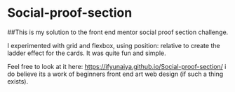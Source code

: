 # Social-proof-section

##This is my solution to the front end mentor social proof section challenge.

I experimented with grid and flexbox, using position: relative to create the ladder effect for the cards. 
It was quite fun and simple.

Feel free to look at it here: https://ifyunaiya.github.io/Social-proof-section/
 i do believe its a work of beginners front end art web design (if such a thing exists).

